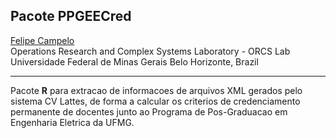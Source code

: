 ## Pacote PPGEECred
[Felipe Campelo](mailto:fcampelo@ufmg.br)  
Operations Research and Complex Systems Laboratory - ORCS Lab
Universidade Federal de Minas Gerais
Belo Horizonte, Brazil

***

Pacote **R** para extracao de informacoes de arquivos XML gerados pelo sistema 
CV Lattes, de forma a calcular os criterios de credenciamento permanente de 
docentes junto ao Programa de Pos-Graduacao em Engenharia Eletrica da UFMG.
